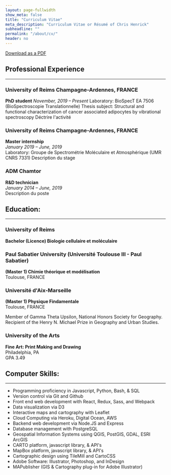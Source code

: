 ```yaml
---
layout: page-fullwidth
show_meta: false
title: "Curriculum Vitae"
meta_description: "Curriculum Vitae or Résumé of Chris Henrick"
subheadline: ""
permalink: "/about/cv/"
header: no
---
```

[Download as a PDF]({{site.urlimg}}chris-henrick-resume.pdf)

## Professional Experience
-----

### University of Reims Champagne-Ardennes, FRANCE
**PhD student** 
*November, 2019 – Present* 
Laboratory: BioSpecT EA 7506 (BioSpectroscopie Translationnelle)
Thesis subject: Structural and functional characterization of cancer associated adipocytes by vibrational spectroscopy
Déctrire l'activité

### University of Reims Champagne-Ardennes, FRANCE
**Master internship**  
*January 2019 – June, 2019*  
Laboratory: Groupe de Spectrométrie Moléculaire et Atmosphérique (UMR CNRS 7331)
Description du stage

### ADM Chamtor
**R&D technician**  
*January 2014 – June, 2019*  
 Description du poste

## Education:
-----

### University of Reims 
**Bachelor (Licence) Biologie cellulaire et moléculaire**   

### Paul Sabatier University (Université Toulouse III - Paul Sabatier)
**(Master 1) Chimie théorique et modélisation**  
Toulouse, FRANCE

### Université d'Aix-Marseille 
**(Master 1) Physique Findamentale**  
Toulouse, FRANCE

Member of Gamma Theta Upsilon, National Honors Society for Geography.
Recipient of the Henry N. Michael Prize in Geography and Urban Studies.

### University of the Arts
**Fine Art: Print Making and Drawing**  
Philadelphia, PA  
GPA 3.49  

## Computer Skills:
-----

- Programming proficiency in Javascript, Python, Bash, & SQL  
- Version control via Git and Github  
- Front end web development with React, Redux, Sass, and Webpack  
- Data visualization via D3  
- Interactive maps and cartography with Leaflet  
- Cloud Computing via Heroku, Digital Ocean, AWS  
- Backend web development via Node.JS and Express
- Database management with PostgreSQL  
- Geospatial Information Systems using QGIS, PostGIS, GDAL, ESRI ArcGIS  
- CARTO platform, javascript library, & API's  
- MapBox platform, javascript library, & API's  
- Cartographic design using TileMill and CartoCSS  
- Adobe Software: Illustrator, Photoshop, and InDesign  
- MAPublisher (GIS & Cartography plug-in for Adobe Illustrator)
